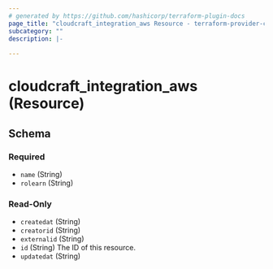 ```yaml
---
# generated by https://github.com/hashicorp/terraform-plugin-docs
page_title: "cloudcraft_integration_aws Resource - terraform-provider-cloudcraft"
subcategory: ""
description: |-
  
---
```


# cloudcraft_integration_aws (Resource)





<!-- schema generated by tfplugindocs -->
## Schema

### Required

- `name` (String)
- `rolearn` (String)

### Read-Only

- `createdat` (String)
- `creatorid` (String)
- `externalid` (String)
- `id` (String) The ID of this resource.
- `updatedat` (String)
